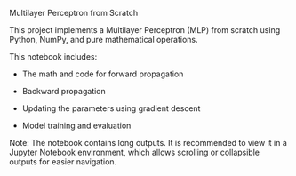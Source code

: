 Multilayer Perceptron from Scratch

This project implements a Multilayer Perceptron (MLP) from scratch using Python, NumPy, and pure mathematical operations.

This notebook includes:

- The math and code for forward propagation

- Backward propagation

- Updating the parameters using gradient descent

- Model training and evaluation

Note: The notebook contains long outputs. It is recommended to view it in a Jupyter Notebook environment, which allows scrolling or collapsible outputs for easier navigation.
